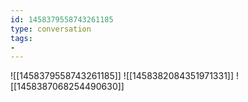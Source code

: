 ```yaml
---
id: 1458379558743261185
type: conversation
tags:
- 
---
```

![[1458379558743261185]]
![[1458382084351971331]]
![[1458387068254490630]]

